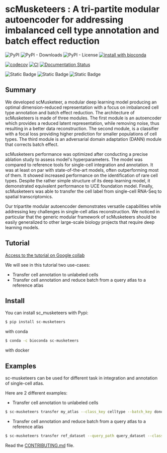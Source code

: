 # scMusketeers : A tri-partite modular autoencoder for addressing imbalanced cell type annotation and batch effect reduction

![PyPI](https://img.shields.io/pypi/v/sc-musketeers)
![PyPI - Downloads](https://img.shields.io/pypi/dw/sc-musketeers)
![PyPI - License](https://img.shields.io/pypi/l/sc-musketeers)
[![install with bioconda](https://img.shields.io/badge/install%20with-bioconda-brightgreen.svg?style=flat)](https://anaconda.org/bioconda/sc-musketeers)

[![codecov](https://codecov.io/gh/becavin-lab/scMusketeers/branch/main/graph/badge.svg?token=checkatlas_token_here)](https://codecov.io/gh/becavin-lab/scMusketeers)
[![CI](https://github.com/becavin-lab/scMusketeers/actions/workflows/tests.yml/badge.svg)](https://github.com/becavin-lab/scMusketeers/actions/workflows/tests.yml)
[![Documentation Status](https://readthedocs.org/projects/sc-musketeers/badge/?version=latest)](https://sc-musketeers.readthedocs.io/en/latest/?badge=latest)

![Static Badge](https://img.shields.io/badge/Packaging-Poetry-blue)
![Static Badge](https://img.shields.io/badge/Docs-Mkdocs-red)
![Static Badge](https://img.shields.io/badge/Linting-flake8%20black%20mypy-yellow)

## Summary

We developed scMusketeer, a modular deep learning model producing an optimal dimension-reduced representation with a focus on imbalanced cell type annotation and batch effect reduction. The architecture of scMusketeers is made of three modules. The first module is an autoencoder which provides a reduced latent representation, while removing noise, thus resulting in a better data reconstruction. The second module, is a classifier with a focal loss providing higher prediction for smaller populations of cell types. The third module is an adversarial domain adaptation (DANN) module that corrects batch effect.

scMusketeers performance was optimized after conducting a precise ablation study to assess model's hyperparameters. The model was compared to reference tools for single-cell integration and annotation. It was at least on par with state-of-the-art models, often outperforming most of them. It showed increased performance on the identification of rare cell types. Despite the rather simple structure of its deep learning model, it demonstrated equivalent performance to UCE foundation model. Finally, scMusketeers was able to transfer the cell label from single-cell RNA-Seq to spatial transcriptomics. 

Our tripartite modular autoencoder demonstrates versatile capabilities while addressing key challenges in single-cell atlas reconstruction. We noticed in particular that the generic modular framework of scMusketeers should be easily generalized to other large-scale biology projects that require deep learning models.




## Tutorial

[Access to the tutorial on Google collab](https://colab.research.google.com/github/AntoineCollin/scMusketeers/blob/main/tutorial/scMusketeers-tutorial_deprez_lung.ipynb)

We will see in this tutorial two use-cases:
- Transfer cell annotation to unlabeled cells
- Transfer cell annotation and reduce batch from a query atlas to a reference atlas 

## Install

You can install sc_musketeers with Pypi:

```bash
$ pip install sc-musketeers
```
with conda

```bash
$ conda -c bioconda sc-musketeers
```

with docker


## Examples

sc-musketeers can be used for different task in integration and annotation of single-cell atlas. 

Here are 2 different examples:

- Transfer cell annotation to unlabeled cells

```bash
$ sc-musketeers transfer my_atlas --class_key celltype --batch_key donor --unlabeled_category=Unknown
```

- Transfer cell annotation and reduce batch from a query atlas to a reference atlas 

```bash
$ sc-musketeers transfer ref_dataset --query_path query_dataset --class_key=celltype --batch_key donor --unlabeled_category=Unknown
```



Read the [CONTRIBUTING.md](docs/contributing.md) file.
